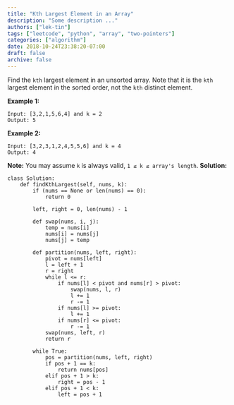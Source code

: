 ```yaml
---
title: "Kth Largest Element in an Array"
description: "Some description ..."
authors: ["lek-tin"]
tags: ["leetcode", "python", "array", "two-pointers"]
categories: ["algorithm"]
date: 2018-10-24T23:38:20-07:00
draft: false
archive: false
---
```

Find the `kth` largest element in an unsorted array. Note that it is the `kth` largest element in the sorted order, not the `kth` distinct element.

**Example 1:**
```
Input: [3,2,1,5,6,4] and k = 2
Output: 5
```
**Example 2:**
```
Input: [3,2,3,1,2,4,5,5,6] and k = 4
Output: 4
```
**Note:**
You may assume `k` is always valid, `1 ≤ k ≤ array's length`.
**Solution:**
```ptyhon
class Solution:
    def findKthLargest(self, nums, k):
        if (nums == None or len(nums) == 0):
            return 0

        left, right = 0, len(nums) - 1

        def swap(nums, i, j):
            temp = nums[i]
            nums[i] = nums[j]
            nums[j] = temp

        def partition(nums, left, right):
            pivot = nums[left]
            l = left + 1
            r = right
            while l <= r:
                if nums[l] < pivot and nums[r] > pivot:
                    swap(nums, l, r)
                    l += 1
                    r -= 1
                if nums[l] >= pivot:
                    l += 1
                if nums[r] <= pivot:
                    r -= 1
            swap(nums, left, r)
            return r

        while True:
            pos = partition(nums, left, right)
            if pos + 1 == k:
                return nums[pos]
            elif pos + 1 > k:
                right = pos - 1
            elif pos + 1 < k:
                left = pos + 1
```